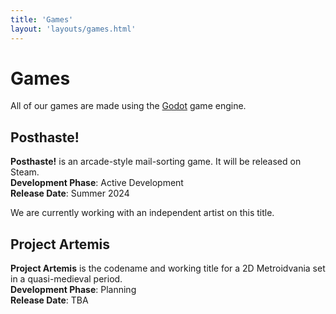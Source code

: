 ```yaml
---
title: 'Games'
layout: 'layouts/games.html'
---
```


# Games
All of our games are made using the [Godot](https://godotengine.org/) game engine.

## Posthaste!

**Posthaste!** is an arcade-style mail-sorting game. It will be released on Steam.\
**Development Phase**: Active Development\
**Release Date**: Summer 2024

We are currently working with an independent artist on this title.

## Project Artemis

**Project Artemis** is the codename and working title for a 2D Metroidvania set in a quasi-medieval period.\
**Development Phase**: Planning\
**Release Date**: TBA